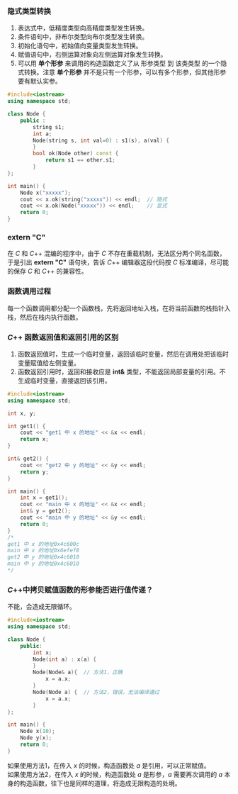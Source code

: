 ### 隐式类型转换
1. 表达式中，低精度类型向高精度类型发生转换。
2. 条件语句中，非布尔类型向布尔类型发生转换。
3. 初始化语句中，初始值向变量类型发生转换。
4. 赋值语句中，右侧运算对象向左侧运算对象发生转换。
5. 可以用 **单个形参** 来调用的构造函数定义了从 形参类型 到 该类类型 的一个隐式转换。注意 **单个形参** 并不是只有一个形参，可以有多个形参，但其他形参要有默认实参。
```cpp
#include<iostream>
using namespace std;

class Node {
	public :
		string s1;
		int a;
		Node(string s, int val=0) : s1(s), a(val) {
		}
		bool ok(Node other) const {
			return s1 == other.s1;
		}
};

int main() {
	Node x("xxxxx");
	cout << x.ok(string("xxxxx")) << endl;  // 隐式
	cout << x.ok(Node("xxxxx")) << endl;    // 显式
	return 0;
}
```

### extern "C"
在 $C$ 和 $C$++ 混编的程序中，由于 $C$ 不存在重载机制，无法区分两个同名函数，于是引出 **extern "C"** 语句块，告诉 $C$++ 编辑器这段代码按 $C$ 标准编译，尽可能的保存 $C$ 和 $C$++ 的兼容性。

### 函数调用过程
每一个函数调用都分配一个函数栈，先将返回地址入栈，在将当前函数的栈指针入栈，然后在栈内执行函数。

### $C$++ 函数返回值和返回引用的区别
1. 函数返回值时，生成一个临时变量，返回该临时变量，然后在调用处把该临时变量赋值给左侧变量。
2. 函数返回引用时，返回和接收应是 **int&** 类型，不能返回局部变量的引用。不生成临时变量，直接返回该引用。
```cpp
#include<iostream>
using namespace std;

int x, y;

int get1() {
	cout << "get1 中 x 的地址" << &x << endl;
	return x;
}

int& get2() {
	cout << "get2 中 y 的地址" << &y << endl;
	return y;
}

int main() {
	int x = get1();
	cout << "main 中 x 的地址" << &x << endl;
	int& y = get2();
	cout << "main 中 y 的地址" << &y << endl;	
	return 0;
}
/*
get1 中 x 的地址0x4c600c
main 中 x 的地址0x6efef8
get2 中 y 的地址0x4c6010
main 中 y 的地址0x4c6010
*/
```

### $C$++中拷贝赋值函数的形参能否进行值传递？
不能，会造成无限循环。
```cpp
#include<iostream>
using namespace std;

class Node {
	public:
		int x;
		Node(int a) : x(a) {
		}
		Node(Node& a){	// 方法1，正确
			x = a.x;
		}
		Node(Node a) {	// 方法2，错误，无法编译通过
			x = a.x;
		}
};

int main() {
	Node x(10);
	Node y(x);
	return 0;
}
```
如果使用方法1，在传入 $x$ 的时候，构造函数处 $a$ 是引用，可以正常赋值。   
如果使用方法2，在传入 $x$ 的时候，构造函数处 $a$ 是形参，$a$ 需要再次调用的 $a$ 本身的构造函数，往下也是同样的道理，将造成无限构造的处境。
